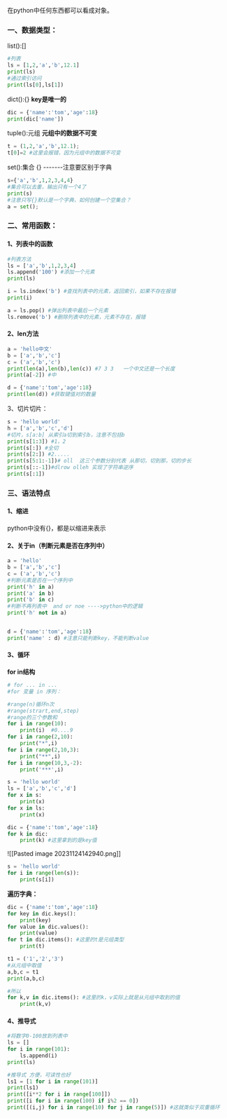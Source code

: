 在python中任何东西都可以看成对象。
### 一、数据类型：
list():[]
```python
#列表
ls = [1,2,'a','b',12.1]
print(ls)
#通过索引访问
print(ls[0],ls[1])
```
dict():{}    **key是唯一的**
```python
dic = {'name':'tom','age':18}
print(dic['name'])
```
tuple():元组  **元组中的数据不可变**
```python
t = (1,2,'a','b',12.1);
t[0]=2 #这里会报错，因为元组中的数据不可变
```
set():集合 {} -------注意要区别于字典
```python
s={'a','b',1,2,3,4,4}
#集合可以去重，输出只有一个4了
print(s)
#注意只写{}默认是一个字典，如何创建一个空集合？
a = set();
```

### 二、常用函数：
#### 1、列表中的函数
```python
#列表方法
ls = ['a','b',1,2,3,4]
ls.append('100') #添加一个元素
print(ls)

i = ls.index('b') #查找列表中的元素，返回索引，如果不存在报错
print(i)

a = ls.pop() #弹出列表中最后一个元素
ls.remove('b') #删除列表中的元素，元素不存在，报错
```
#### 2、len方法
```python
a = 'hello中文'
b = ['a','b','c']
c = ('a','b','c')
print(len(a),len(b),len(c)) #7 3 3   一个中文还是一个长度
print(a[-2]) #中

d = {'name':'tom','age':18}
print(len(d)) #获取键值对的数量
```
3、切片切片：
```python
s = 'hello world'
h = ['a','b','c','d']
#切片，s[a:b] 从索引a切到索引b，注意不包括b
print(s[1:3]) #1，2
print(s[:]) #全切
print(s[2:]) #2.....
print(s[5:1:-1])# oll  这三个参数分别代表 从那切，切到那，切的步长
print(s[::-1])#dlrow olleh 实现了字符串逆序
print(s[:1])
```
### 三、语法特点
####  1、缩进
python中没有{}，都是以缩进来表示
#### 2、关于in（判断元素是否在序列中）
```python
a = 'hello'
b = ['a','b','c']
c = ('a','b','c')
#判断元素是否在一个序列中
print('h' in a)
print('a' in b)
print('b' in c)
#判断不再列表中  and or noe ---->python中的逻辑
print('h' not in a)


d = {'name':'tom','age':18}
print('name' : d) #注意只能判断key，不能判断value
```

#### 3、循环
**for in结构**
```python
# for ... in ...
#for 变量 in 序列：

#range(n)循环n次
#range(strart,end,step)
#range的三个参数和
for i in range(10):
	print(i)  #0....9
for i in range(2,10):
	print("*",i)
for i in range(2,10,3):
	print("**",i)
for i in range(10,3,-2):
	print('***',i)

s = 'hello world'
ls = ['a','b','c','d']
for x in s:
	print(x)
for x in ls:
	print(x)

dic = {'name':'tom','age':18}
for k in dic:
	print(k) #这里拿到的是key值
```
![[Pasted image 20231124142940.png]]

```python
s = 'hello world'
for i in range(len(s)):
	print(s[i])
```
**遍历字典：**
```python
dic = {'name':'tom','age':18}
for key in dic.keys():
	print(key)
for value in dic.values():
	print(value)
for t in dic.items(): #这里的t是元组类型
	print(t)

t1 = ('1','2','3')
#从元组中取值
a,b,c = t1
print(a,b,c)

#所以
for k,v in dic.items(): #这里的k，v实际上就是从元组中取到的值
	print(k,v)
```
#### 4、推导式
```python
#将数字0-100放到列表中
ls = []
for i in range(101):
    ls.append(i)
print(ls)

#推导式 方便，可读性也好
ls1 = [1 for i in range(101)]
print(ls1)
print([i**2 for i in range[100]])
print([i for i in range(100) if i%2 == 0])
print([(i,j) for i in range(10) for j in range(5)]) #这就类似于双重循环
```